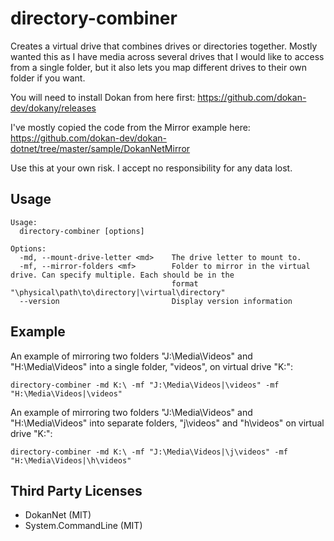 # directory-combiner

Creates a virtual drive that combines drives or directories together.  Mostly wanted this as I have media across several
drives that I would like to access from a single folder, but it also lets you map different drives to their own folder if
you want.

You will need to install Dokan from here first: https://github.com/dokan-dev/dokany/releases

I've mostly copied the code from the Mirror example here: https://github.com/dokan-dev/dokan-dotnet/tree/master/sample/DokanNetMirror

Use this at your own risk. I accept no responsibility for any data lost.

## Usage

```
Usage:
  directory-combiner [options]

Options:
  -md, --mount-drive-letter <md>    The drive letter to mount to.
  -mf, --mirror-folders <mf>        Folder to mirror in the virtual drive. Can specify multiple. Each should be in the
                                    format "\physical\path\to\directory|\virtual\directory"
  --version                         Display version information
```

## Example
An example of mirroring two folders "J:\Media\Videos" and "H:\Media\Videos" into a single folder, "videos", on virtual drive "K:\":

```
directory-combiner -md K:\ -mf "J:\Media\Videos|\videos" -mf "H:\Media\Videos|\videos"
```

An example of mirroring two folders "J:\Media\Videos" and "H:\Media\Videos" into separate folders, "j\videos" and "h\videos" on virtual drive "K:\":

```
directory-combiner -md K:\ -mf "J:\Media\Videos|\j\videos" -mf "H:\Media\Videos|\h\videos"
```

## Third Party Licenses
* DokanNet (MIT)
* System.CommandLine (MIT)